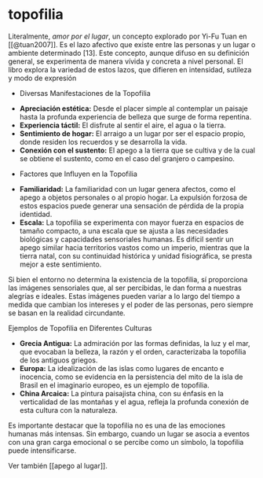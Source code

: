 # topofilia
Literalmente, *amor por el lugar*, un concepto explorado por Yi-Fu Tuan en [[@tuan2007]]. Es el lazo afectivo que existe entre las personas y un lugar o ambiente determinado [13]. Este concepto, aunque difuso en su definición general, se experimenta de manera vívida y concreta a nivel personal. El libro explora la variedad de estos lazos, que difieren en intensidad, sutileza y modo de expresión

- Diversas Manifestaciones de la Topofilia

* **Apreciación estética:** Desde el placer simple al contemplar un paisaje hasta la profunda experiencia de belleza que surge de forma repentina.
* **Experiencia táctil:** El disfrute al sentir el aire, el agua o la tierra.
* **Sentimiento de hogar:** El arraigo a un lugar por ser el espacio propio, donde residen los recuerdos y se desarrolla la vida.
* **Conexión con el sustento:** El apego a la tierra que se cultiva y de la cual se obtiene el sustento, como en el caso del granjero o campesino.

- Factores que Influyen en la Topofilia

* **Familiaridad:** La familiaridad con un lugar genera afectos, como el apego a objetos personales o al propio hogar. La expulsión forzosa de estos espacios puede generar una sensación de pérdida de la propia identidad.
* **Escala:** La topofilia se experimenta con mayor fuerza en espacios de tamaño compacto, a una escala que se ajusta a las necesidades biológicas y capacidades sensoriales humanas. Es difícil sentir un apego similar hacia territorios vastos como un imperio, mientras que la tierra natal, con su continuidad histórica y unidad fisiográfica, se presta mejor a este sentimiento.

Si bien el entorno no determina la existencia de la topofilia, sí proporciona las imágenes sensoriales que, al ser percibidas, le dan forma a nuestras alegrías e ideales. Estas imágenes pueden variar a lo largo del tiempo a medida que cambian los intereses y el poder de las personas, pero siempre se basan en la realidad circundante.

Ejemplos de Topofilia en Diferentes Culturas

* **Grecia Antigua:** La admiración por las formas definidas, la luz y el mar, que evocaban la belleza, la razón y el orden, caracterizaba la topofilia de los antiguos griegos.
* **Europa:** La idealización de las islas como lugares de encanto e inocencia, como se evidencia en la persistencia del mito de la isla de Brasil en el imaginario europeo, es un ejemplo de topofilia.
* **China Arcaica:** La pintura paisajista china, con su énfasis en la verticalidad de las montañas y el agua, refleja la profunda conexión de esta cultura con la naturaleza.

Es importante destacar que la topofilia no es una de las emociones humanas más intensas. Sin embargo, cuando un lugar se asocia a eventos con una gran carga emocional o se percibe como un símbolo, la topofilia puede intensificarse.

Ver también [[apego al lugar]].
